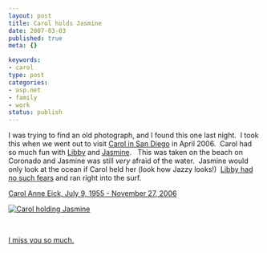 ```yaml
--- 
layout: post
title: Carol holds Jasmine
date: 2007-03-03
published: true
meta: {}

keywords: 
- carol
type: post
categories: 
- asp.net
- family
- work
status: publish
---
```



I was trying to find an old photograph, and I found this one last night.  I took this when we went out to visit [Carol in San Diego](http://www.flickr.com/photos/andreweick/sets/72157594567294923/) in April 2006.  Carol had so much fun with [Libby](http://andyeick.com/gallery.aspx?tag=Libby) and [Jasmine](http://andyeick.com/gallery.aspx?tag=Jasmine).   This was taken on the beach on Coronado and Jasmine was still _very_ afraid of the water.  Jasmine would only look at the ocean if Carol held her (look how Jazzy looks!)  [Libby had no such fears](http://www.flickr.com/photos/andreweick/175304649/) and ran right into the surf.



[Carol Anne Eick, July 9, 1955 - November 27, 2006](/blog/2006/12/04/carol-anne-eick-july-9-1955-november-27-2006/)



[![Carol holding Jasmine](http://media.eick.us/2011/05/408412137_155396489a_m.jpg)](http://www.flickr.com/photos/andreweick/408412137/)



 



[I miss you so much.](http://blog-family.andyeick.com/2006/12/13/Goodbye+Carol.aspx)


